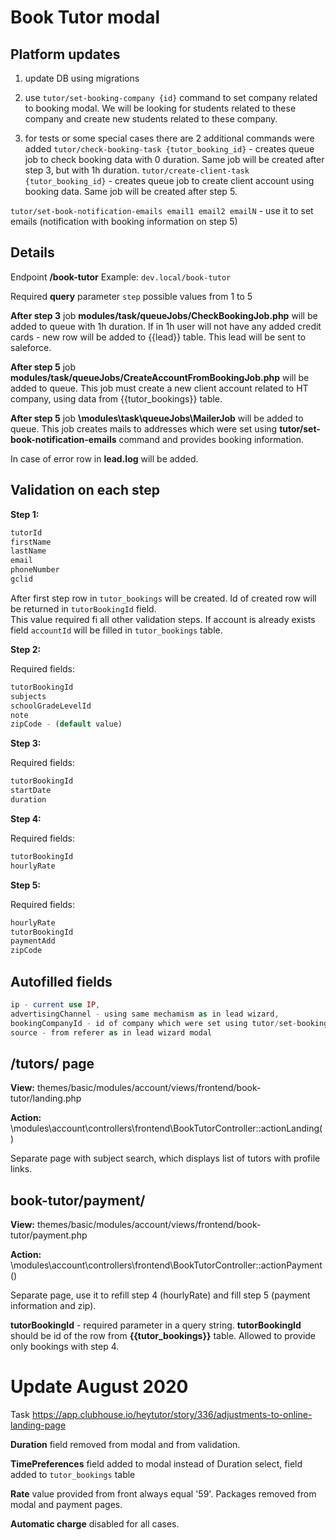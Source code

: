 Book Tutor modal
=======
Platform updates
----
1) update DB using migrations

2) use ```tutor/set-booking-company {id}``` command to set company related to booking modal. We will be looking for students related to these company and create new students related to these company.

3) for tests or some special cases there are 2 additional commands were added
``
tutor/check-booking-task {tutor_booking_id}
`` - creates queue job to check booking data with 0 duration. Same job will be created after step 3, but with 1h duration.
``
tutor/create-client-task {tutor_booking_id}
`` - creates queue job to create client account using booking data. Same job will be created after step 5.

``tutor/set-book-notification-emails email1 email2 emailN``  - use it to set emails (notification with booking information on step 5) 

Details
---
Endpoint **/book-tutor**
Example: ``dev.local/book-tutor``

Required **query** parameter ``step`` possible values from 1 to 5

**After step 3** job **modules/task/queueJobs/CheckBookingJob.php** will be added to queue with 1h duration.
If in 1h user will not have any added credit cards - new row will be added to {{lead}} table. This lead will be sent to saleforce. 

**After step 5** job **modules/task/queueJobs/CreateAccountFromBookingJob.php** will be added to queue.
This job must create a new client account related to HT company, using data from {{tutor_bookings}} table.
 
**After step 5** job **\modules\task\queueJobs\MailerJob** will be added to queue.
This job creates mails to addresses which were set using **tutor/set-book-notification-emails** command and provides booking information.
 
 In case of error row in **lead.log** will be added.  

Validation on each step
--- 

**Step 1:**
```php
tutorId
firstName
lastName
email
phoneNumber
gclid
```

After first step row in ``tutor_bookings`` will be created.
 Id of created row will be returned in ``tutorBookingId`` field.  
 This value required fi all other validation steps. If account is already exists field ```accountId``` will be filled in ``tutor_bookings``  table.
 
 
 **Step 2:**
 
 Required fields:
 
 ```php
tutorBookingId
subjects
schoolGradeLevelId
note
zipCode - (default value)
```

**Step 3:**
 
 Required fields:
 
 ```php
tutorBookingId
startDate
duration
```


**Step 4:**
 
 Required fields:
 
 ```php
tutorBookingId
hourlyRate
```

**Step 5:**
 
 Required fields:
 
 ```php
hourlyRate
tutorBookingId
paymentAdd
zipCode
```

Autofilled fields
-----
```php
ip - current use IP,
advertisingChannel - using same mechamism as in lead wizard,
bookingCompanyId - id of company which were set using tutor/set-booking-company {id} command
source - from referer as in lead wizard modal

```

/tutors/ page
-----
**View:** themes/basic/modules/account/views/frontend/book-tutor/landing.php

**Action:** \modules\account\controllers\frontend\BookTutorController::actionLanding()

Separate page with subject search, which displays list of tutors with profile links.

book-tutor/payment/
----
**View:** themes/basic/modules/account/views/frontend/book-tutor/payment.php

**Action:** \modules\account\controllers\frontend\BookTutorController::actionPayment()

Separate page, use it to refill step 4 (hourlyRate) and fill step 5 (payment information and zip).

**tutorBookingId** - required parameter in a query string. **tutorBookingId** should be id of the row from **{{tutor_bookings}}** table.
 Allowed to provide only bookings with step 4.

Update August 2020
=======
Task https://app.clubhouse.io/heytutor/story/336/adjustments-to-online-landing-page

**Duration** field removed from modal and from validation.

**TimePreferences** field added to modal instead of Duration select, field added to `tutor_bookings` table

**Rate** value provided from front always equal '59'. Packages removed from modal and payment pages.

**Automatic charge** disabled for all cases. 